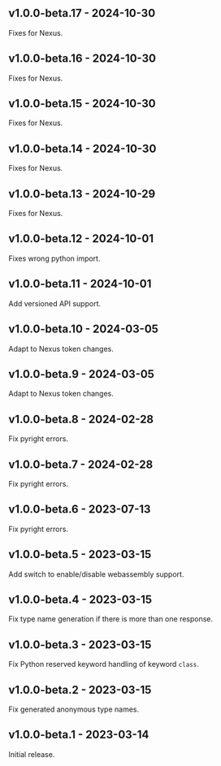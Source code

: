 ## v1.0.0-beta.17 - 2024-10-30

Fixes for Nexus.

## v1.0.0-beta.16 - 2024-10-30

Fixes for Nexus.

## v1.0.0-beta.15 - 2024-10-30

Fixes for Nexus.

## v1.0.0-beta.14 - 2024-10-30

Fixes for Nexus.

## v1.0.0-beta.13 - 2024-10-29

Fixes for Nexus.

## v1.0.0-beta.12 - 2024-10-01

Fixes wrong python import.

## v1.0.0-beta.11 - 2024-10-01

Add versioned API support.

## v1.0.0-beta.10 - 2024-03-05

Adapt to Nexus token changes.

## v1.0.0-beta.9 - 2024-03-05

Adapt to Nexus token changes.

## v1.0.0-beta.8 - 2024-02-28

Fix pyright errors.

## v1.0.0-beta.7 - 2024-02-28

Fix pyright errors.

## v1.0.0-beta.6 - 2023-07-13

Fix pyright errors.

## v1.0.0-beta.5 - 2023-03-15

Add switch to enable/disable webassembly support.

## v1.0.0-beta.4 - 2023-03-15

Fix type name generation if there is more than one response.

## v1.0.0-beta.3 - 2023-03-15

Fix Python reserved keyword handling of keyword `class`.

## v1.0.0-beta.2 - 2023-03-15

Fix generated anonymous type names.

## v1.0.0-beta.1 - 2023-03-14

Initial release.